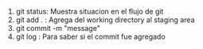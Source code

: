 1. git status: Muestra situacion en el flujo de git
2. git add . : Agrega del working directory al staging area
3. git commit -m "message"
4. git log : Para saber si el commit fue agregado
